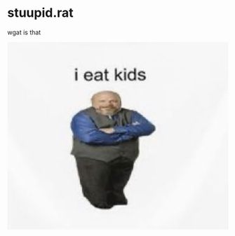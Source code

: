 # stuupid.rat
wgat is that


<div align="center">
<img src="https://github.com/stuupidrat/stuupid.rat/blob/c6df24db2f7a5ecfe5c5abb82a24cf6fb6ac6946/2a93794bed394971890a76ff0fa202bb.jpg" width="700px" />
</div>
